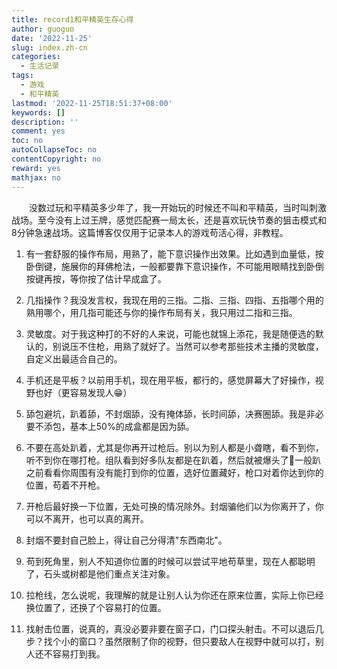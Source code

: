 ```yaml
---
title: record1和平精英生存心得
author: guoguo
date: '2022-11-25'
slug: index.zh-cn
categories:
  - 生活记录
tags:
  - 游戏
  - 和平精英
lastmod: '2022-11-25T18:51:37+08:00'
keywords: []
description: ''
comment: yes
toc: no
autoCollapseToc: no
contentCopyright: no
reward: yes
mathjax: no
---
```


<p style="text-indent:2em;font-size:;font-family:;">
没数过玩和平精英多少年了，我一开始玩的时候还不叫和平精英，当时叫刺激战场。至今没有上过王牌，感觉匹配赛一局太长，还是喜欢玩快节奏的狙击模式和8分钟急速战场。这篇博客仅仅用于记录本人的游戏苟活心得，非教程。
</p>

<!--more-->

1.  有一套舒服的操作布局，用熟了，能下意识操作出效果。比如遇到血量低，按卧倒键，施展你的拜佛枪法，一般都要靠下意识操作，不可能用眼睛找到卧倒按键再按，等你按了估计早成盒了。

2.  几指操作？我没发言权，我现在用的三指。二指、三指、四指、五指哪个用的熟用哪个，用几指可能还与你的操作布局有关，我只用过二指和三指。

3.  灵敏度。对于我这种打的不好的人来说，可能也就锦上添花，我是随便选的默认的，别说压不住枪，用熟了就好了。当然可以参考那些技术主播的灵敏度，自定义出最适合自己的。

4.  手机还是平板？以前用手机，现在用平板，都行的，感觉屏幕大了好操作，视野也好（更容易发现人😁）

5.  舔包避坑，趴着舔，不封烟舔，没有掩体舔，长时间舔，决赛圈舔。我是非必要不添包，基本上50%的成盒都是因为舔。

6.  不要在高处趴着，尤其是你再开过枪后。别以为别人都是小聋瞎，看不到你，听不到你在哪打枪。组队看到好多队友都是在趴着，然后就被爆头了🤣一般趴之前看看你周围有没有能打到你的位置，选好位置藏好，枪口对着你达到你的位置，苟着不开枪。

7.  开枪后最好换一下位置，无处可换的情况除外。封烟骗他们以为你离开了，你可以不离开，也可以真的离开。

8.  封烟不要封自己脸上，得让自己分得清\"东西南北\"。

9.  苟到死角里，别人不知道你位置的时候可以尝试平地苟草里，现在人都聪明了，石头或树都是他们重点关注对象。

10. 拉枪线，怎么说呢，我理解的就是让别人认为你还在原来位置，实际上你已经换位置了，还换了个容易打的位置。

11. 找射击位置，说真的，真没必要非要在窗子口，门口探头射击。不可以退后几步？找个小的窗口？虽然限制了你的视野，但只要敌人在视野中就可以打，别人还不容易打到我。
